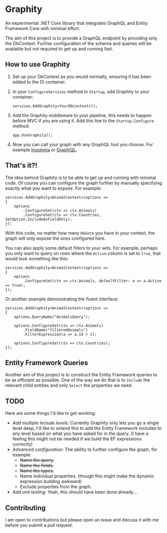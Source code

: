 # Graphity
An experimental .NET Core library that integrates GraphQL and Entity Framework Core with minimal effort.

The aim of this project is to provide a GraphQL endpoint by providing only the DbContext. Further configuration of the schema and queries will be available but not required to get up and running fast.

## How to use Graphity

1. Set up your DbContext as you would normally, ensuring it has been added to the DI container.
2. In your `ConfigureServices` method in `Startup`, add Graphity to your container:

       services.AddGraphity<YourDbContext>();

3. Add the Graphity middleware to your pipeline, this needs to happen before MVC if you are using it. Add this line to the `Startup.Configure` method:

       app.UseGraphity();

5. Now you can call your graph with any GraphQL tool you choose. For example [Insomnia](https://insomnia.rest/) or [GraphiQL](https://electronjs.org/apps/graphiql).

## That's it?!

The idea behind Graphity is to be able to get up and running with minimal code. Of course you can configure the graph further by manually specifying exactly what you want to expose. For example:

    services.AddGraphity<AnimalContext>(options =>
    {
        options
            .ConfigureSet(ctx => ctx.Animals)
            .ConfigureSet(ctx => ctx.Countries, SetOption.IncludeAsFieldOnly);
    });

With this code, no matter how many `DbSet`s you have in your context, the graph will only expose the ones configured here.

You can also apply some default filters to your sets. For example, perhaps you only want to query on rows where the `Active` column is set to `true`, that would look something like this:

    services.AddGraphity<AnimalContext>(options =>
    {
        options
            .ConfigureSet(ctx => ctx.Animals, defaultFilter: a => a.Active == true);
    });

Or another example demonstrating the fluent interface:

    services.AddGraphity<AnimalContext>(options =>
    {
        options.QueryName("AnimalsQuery");

        options.ConfigureSet(ctx => ctx.Animals)
            .FieldName("filteredAnimals")
            .FilterExpression(a => a.Id > 1);

        options.ConfigureSet(ctx => ctx.Countries);
    });

## Entity Framework Queries

Another aim of this project is to construct the Entity Framework queries to be as efficient as possible. One of the way we do that is to `Include` the relevant child entities and only `Select` the properties we need.

## TODO

Here are some things I'd like to get working:

* *Add multiple include levels*: Currently Graphity only lets you go a single level deep, I'd like to extend this to add the Entity Framework includes to any level based on what you have asked for in the query. (I have a feeling this might not be needed if we build the EF expressions correctly)
* *Advanced configuration*: The ability to further configure the graph, for example:
  * ~~Name the query.~~
  * ~~Name the fields.~~
  * ~~Name the types.~~
  * Name individual properties. (though this might make the dynamic expression building awkward)
  * Exclude properties from the graph.
* *Add unit testing*: Yeah, this should have been done already...

## Contributing

I am open to contributions but please open an issue and discuss it with me before you submit a pull request.
